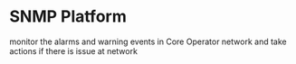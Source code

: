 # SNMP Platform
 monitor the alarms and warning events in Core Operator network and take actions if there is issue at network
